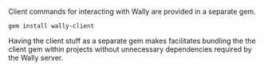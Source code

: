 Client commands for interacting with Wally are provided in a separate gem.

    gem install wally-client
   
 Having the client stuff as a separate gem makes facilitates
 bundling the the client gem within projects without unnecessary
 dependencies required by the Wally server.